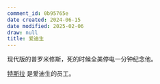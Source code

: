 ```yaml
---
comment_id: 0b95765e
date created: 2024-06-15
date modified: 2025-02-06
draw: null
title: 爱迪生
---
```

现代版的普罗米修斯，死的时候全美停电一分钟纪念他。

<!-- more -->

[特斯拉](特斯拉.md) 是爱迪生的员工。
